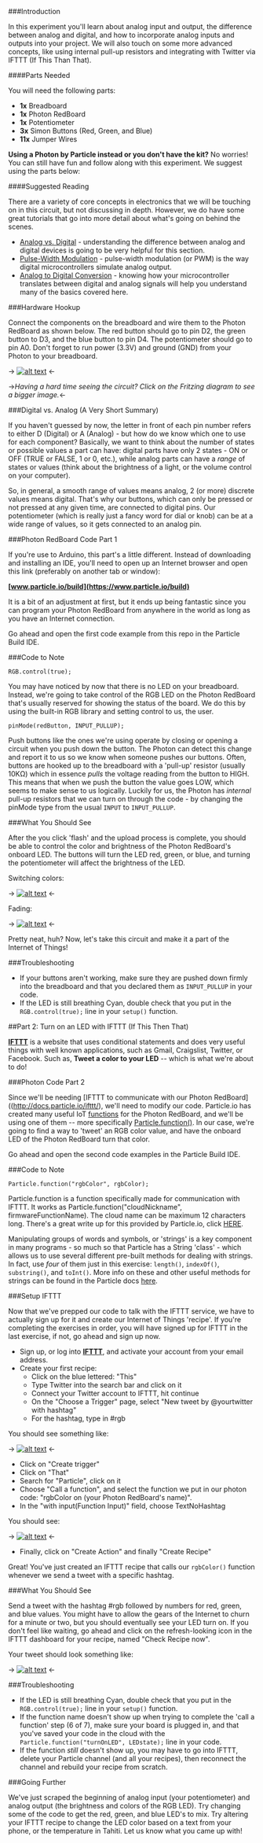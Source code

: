 ###Introduction

In this experiment you'll learn about analog input and output, the difference between analog and digital, and how to incorporate analog inputs and outputs into your project. We will also touch on some more advanced concepts, like using internal pull-up resistors and integrating with Twitter via IFTTT (If This Than That).

####Parts Needed

You will need the following parts:

* **1x** Breadboard
* **1x** Photon RedBoard
* **1x** Potentiometer
* **3x** Simon Buttons (Red, Green, and Blue)
* **11x** Jumper Wires

<div class="alert alert-info"><b> Using a Photon by Particle instead or you don't have the kit?</b> No worries! You can still have fun and follow along with this experiment. We suggest using the parts below:</div>

<!-- products_by_id(9806, 10302, 12795) -->

####Suggested Reading

There are a variety of core concepts in electronics that we will be touching on in this circuit, but not discussing in depth. However, we do have some great tutorials that go into more detail about what's going on behind the scenes.

* [Analog vs. Digital](https://learn.sparkfun.com/tutorials/analog-vs-digital) - understanding the difference between analog and digital devices is going to be very helpful for this section.
* [Pulse-Width Modulation](https://learn.sparkfun.com/tutorials/pulse-width-modulation) - pulse-width modulation (or PWM) is the way digital microcontrollers simulate analog output.
* [Analog to Digital Conversion](https://learn.sparkfun.com/tutorials/analog-to-digital-conversion) - knowing how your microcontroller translates between digital and analog signals will help you understand many of the basics covered here.

###Hardware Hookup

Connect the components on the breadboard and wire them to the Photon RedBoard as shown below. The red button should go to pin D2, the green button to D3, and the blue button to pin D4. The potentiometer should go to pin A0. Don't forget to run power (3.3V) and ground (GND) from your Photon to your breadboard.

-> [![alt text](https://cdn.sparkfun.com/r/600-600/assets/learn_tutorials/3/3/2/PhotonSIK_Circuit4.png)](https://cdn.sparkfun.com/assets/learn_tutorials/3/3/2/PhotonSIK_Circuit4.png) <-

->_Having a hard time seeing the circuit? Click on the Fritzing diagram to see a bigger image._<-

###Digital vs. Analog (A Very Short Summary)

If you haven't guessed by now, the letter in front of each pin number refers to either D (Digital) or A (Analog) - but how do we know which one to use for each component? Basically, we want to think about the number of states or possible values a part can have: digital parts have only 2 states - ON or OFF (TRUE or FALSE, 1 or 0, etc.), while analog parts can have a *range* of states or values (think about the brightness of a light, or the volume control on your computer).

So, in general, a smooth range of values means analog, 2 (or more) discrete values means digital. That's why our buttons, which can only be pressed or not pressed at any given time, are connected to digital pins. Our potentiometer (which is really just a fancy word for dial or knob) can be at a wide range of values, so it gets connected to an analog pin.

###Photon RedBoard Code Part 1

If you're use to Arduino, this part's a little different. Instead of downloading and installing an IDE, you'll need to open up an Internet browser and open this link (preferably on another tab or window): 

**[www.particle.io/build](https://www.particle.io/build)**

It is a bit of an adjustment at first, but it ends up being fantastic since you can program your Photon RedBoard from anywhere in the world as long as you have an Internet connection. 

Go ahead and open the first code example from this repo in the Particle Build IDE.
    

###Code to Note

`RGB.control(true);`

You may have noticed by now that there is no LED on your breadboard. Instead, we're going to take control of the RGB LED on the Photon RedBoard that's usually reserved for showing the status of the board. We do this by using the built-in RGB library and setting control to us, the user. 
<br>

`pinMode(redButton, INPUT_PULLUP);`

Push buttons like the ones we're using operate by closing or opening a circuit when you push down the button. The Photon can detect this change and report it to us so we know when someone pushes our buttons. Often, buttons are hooked up to the breadboard with a 'pull-up' resistor (usually 10KΩ) which in essence *pulls* the voltage reading from the button to HIGH. This means that when we push the button the value goes LOW, which seems to make sense to us logically. Luckily for us, the Photon has *internal* pull-up resistors that we can turn on through the code - by changing the pinMode type from the usual `INPUT` to `INPUT_PULLUP`.
<br>


###What You Should See

After the you click 'flash' and the upload process is complete, you should be able to control the color and brightness of the Photon RedBoard's onboard LED. The buttons will turn the LED red, green, or blue, and turning the potentiometer will affect the brightness of the LED.

Switching colors:

-> [![alt text](https://cdn.sparkfun.com/assets/learn_tutorials/3/3/2/output_gsNYua.gif)](https://cdn.sparkfun.com/assets/learn_tutorials/3/3/2/output_gsNYua.gif) <-

Fading:

-> [![alt text](https://cdn.sparkfun.com/assets/learn_tutorials/3/3/2/output_Ss2d2W.gif)](https://cdn.sparkfun.com/assets/learn_tutorials/3/3/2/output_Ss2d2W.gif) <-


Pretty neat, huh? Now, let's take this circuit and make it a part of the Internet of Things!

###Troubleshooting

* If your buttons aren't working, make sure they are pushed down firmly into the breadboard and that you declared them as `INPUT_PULLUP` in your code.
* If the LED is still breathing Cyan, double check that you put in the `RGB.control(true);` line in your `setup()` function.

##Part 2: Turn on an LED with IFTTT (If This Then That)

[**IFTTT**](https://ifttt.com) is a website that uses conditional statements and does very useful things with well known applications, such as Gmail, Craigslist, Twitter, or Facebook. Such as, **Tweet a color to your LED** -- which is what we're about to do!




###Photon Code Part 2

Since we'll be needing [IFTTT to communicate with our Photon RedBoard]((http://docs.particle.io/ifttt/), we'll need to modify our code. Particle.io has created many useful IoT [functions](http://docs.particle.io/firmware/) for the Photon RedBoard, and we'll be using one of them -- more specifically [Particle.function()](http://docs.particle.io/firmware/#particle-function). In our case, we're going to find a way to 'tweet' an RGB color value, and have the onboard LED of the Photon RedBoard turn that color.

Go ahead and open the second code examples in the Particle Build IDE.

###Code to Note

`Particle.function("rgbColor", rgbColor);`
    
Particle.function is a function specifically made for communication with IFTTT. It works as Particle.function("cloudNickname", firmwareFunctionName). The cloud name can be maximum 12 characters long. There's a great write up for this provided by Particle.io, click [HERE](http://docs.particle.io/firmware/#particle-function). 

Manipulating groups of words and symbols, or 'strings' is a key component in many programs - so much so that Particle has a String 'class' - which allows us to use several different pre-built methods for dealing with strings. In fact, use *four* of them just in this exercise: `length()`, `indexOf()`, `substring()`, and `toInt()`. More info on these and other useful methods for strings can be found in the Particle docs [here](https://docs.particle.io/reference/firmware/photon/#string-class).

###Setup IFTTT

Now that we've prepped our code to talk with the IFTTT service, we have to actually sign up for it and create our Internet of Things 'recipe'. If you're completing the exercises in order, you will have signed up for IFTTT in the last exercise, if not, go ahead and sign up now.

* Sign up, or log into **[IFTTT](https://ifttt.com)**, and activate your account from your email address. 
* Create your first recipe:
  * Click on the blue lettered: "This"
  * Type Twitter into the search bar and click on it
  * Connect your Twitter account to IFTTT, hit continue
  * On the "Choose a Trigger" page, select "New tweet by @yourtwitter with hashtag"
  * For the hashtag, type in #rgb
  
You should see something like:

-> [![alt text](https://cdn.sparkfun.com/assets/learn_tutorials/3/3/2/Screen_Shot_2015-08-25_at_12.08.10_PM.png)](https://cdn.sparkfun.com/assets/learn_tutorials/3/3/2/Screen_Shot_2015-08-25_at_12.08.10_PM.png) <-

  * Click on "Create trigger" 
  * Click on "That"
  * Search for "Particle", click on it
  * Choose "Call a function", and select the function we put in our photon code: "rgbColor on (your Photon RedBoard's name)". 
  * In the "with input(Function Input)" field, choose TextNoHashtag
  
  You should see:

-> [![alt text](https://cdn.sparkfun.com/assets/learn_tutorials/3/3/2/Screen_Shot_2015-08-25_at_12.07.49_PM.png)](https://cdn.sparkfun.com/assets/learn_tutorials/3/3/2/Screen_Shot_2015-08-25_at_12.07.49_PM.png) <-
  
  * Finally, click on "Create Action" and finally "Create Recipe"

Great! You've just created an IFTTT recipe that calls our `rgbColor()` function whenever we send a tweet with a specific hashtag. 


###What You Should See

Send a tweet with the hashtag #rgb followed by numbers for red, green, and blue values. You might have to allow the gears of the Internet to churn for a minute or two, but you should eventually see your LED turn on. If you don't feel like waiting, go ahead and click on the refresh-looking icon in the IFTTT dashboard for your recipe, named "Check Recipe now".

Your tweet should look something like:

-> [![alt text](https://cdn.sparkfun.com/assets/learn_tutorials/3/3/2/Screen_Shot_2015-08-31_at_2.32.40_PM.png)](https://cdn.sparkfun.com/assets/learn_tutorials/3/3/2/Screen_Shot_2015-08-31_at_2.32.40_PM.png) <-

###Troubleshooting

* If the LED is still breathing Cyan, double check that you put in the `RGB.control(true);` line in your `setup()` function.
* If the function name doesn't show up when trying to complete the 'call a function' step (6 of 7), make sure your board is plugged in, and that you've saved your code in the cloud with the `Particle.function("turnOnLED", LEDstate);` line in your code.
* If the function *still* doesn't show up, you may have to go into IFTTT, delete your Particle channel (and all your recipes), then reconnect the channel and rebuild your recipe from scratch.

###Going Further

We've just scraped the beginning of analog input (your potentiometer) and analog output (the brightness and colors of the RGB LED). Try changing some of the code to get the red, green, and blue LED's to mix. Try altering your IFTTT recipe to change the LED color based on a text from your phone, or the temperature in Tahiti. Let us know what you came up with! 

